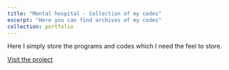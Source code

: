```yaml
---
title: "Mental hospital - Collection of my codes"
excerpt: "Here you can find archives of my codes"
collection: portfolio
---
```


Here I simply store the programs and codes which I need the feel to store.

[Visit the project](https://github.com/insanexyz/mental-hopsital)


